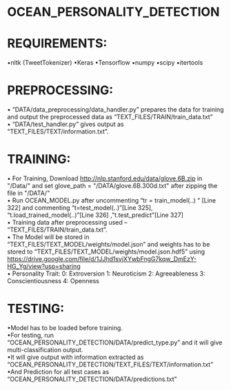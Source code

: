 # OCEAN_PERSONALITY_DETECTION
# REQUIREMENTS:
•nltk (TweetTokenizer)
•Keras
•Tensorflow
•numpy
•scipy
•itertools

# PREPROCESSING:
• “DATA/data_preprocessing/data_handler.py” prepares the data for training and output the preprocessed data as “TEXT_FILES/TRAIN/train_data.txt”   
• “DATA/test_handler.py”  gives output as  “TEXT_FILES/TEXT/information.txt”. 

# TRAINING:
• For Training, Download http://nlp.stanford.edu/data/glove.6B.zip in "/Data/" and set glove_path = "/DATA/glove.6B.300d.txt" after zipping the file in "/DATA/"   
• Run OCEAN_MODEL.py after uncommenting “tr = train_model(..) “ [Line 322] and commenting “t=test_model(..)”[Line 325], “t.load_trained_model(..)”[Line   326]
  ,”t.test_predict”[Line 327]  
• Training data after preprocessing used – “TEXT_FILES/TRAIN/train_data.txt”.  
• The Model will be stored in “TEXT_FILES/TEXT_MODEL/weights/model.json” and weights has to be stored to “TEXT_FILES/TEXT_MODEL/weights/model.json.hdf5” using   https://drive.google.com/file/d/1JJhd1svjXYwbFngG7kqw_DmEzY-HG_Yg/view?usp=sharing   
• Personality Trait:
0:  Extroversion
1:  Neuroticism
2:  Agreeableness
3:  Conscientiousness
4:  Openness  

# TESTING:
•Model has to be loaded before training.  
•For testing, run “OCEAN_PERSONALITY_DETECTION/DATA/predict_type.py”  and it will give multi-classification output.  
•It will give output with information extracted as “OCEAN_PERSONALITY_DETECTION/TEXT_FILES/TEXT/information.txt”  
•And Prediction for all test cases as “OCEAN_PERSONALITY_DETECTION/DATA/predictions.txt”  

